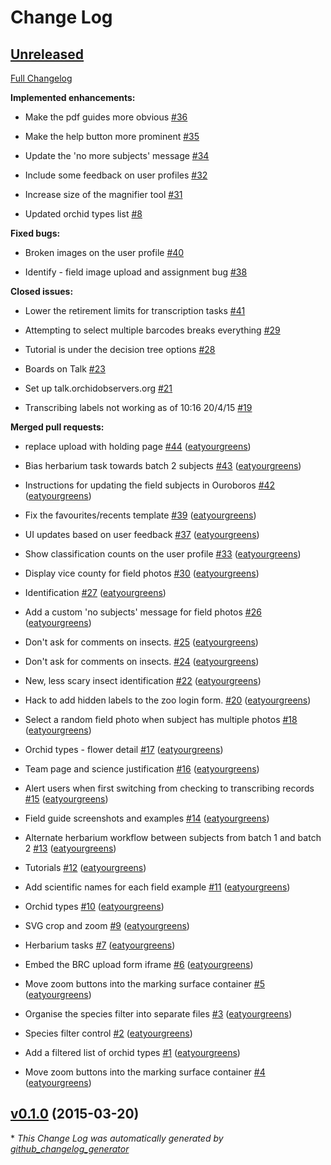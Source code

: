 # Change Log

## [Unreleased](https://github.com/zooniverse/Orchids/tree/HEAD)

[Full Changelog](https://github.com/zooniverse/Orchids/compare/v0.1.0...HEAD)

**Implemented enhancements:**

- Make the pdf guides more obvious [\#36](https://github.com/zooniverse/Orchids/issues/36)

- Make the help button more prominent [\#35](https://github.com/zooniverse/Orchids/issues/35)

- Update the 'no more subjects' message [\#34](https://github.com/zooniverse/Orchids/issues/34)

- Include some feedback on user profiles [\#32](https://github.com/zooniverse/Orchids/issues/32)

- Increase size of the magnifier tool [\#31](https://github.com/zooniverse/Orchids/issues/31)

- Updated orchid types list [\#8](https://github.com/zooniverse/Orchids/issues/8)

**Fixed bugs:**

- Broken images on the user profile [\#40](https://github.com/zooniverse/Orchids/issues/40)

- Identify - field image upload and assignment bug [\#38](https://github.com/zooniverse/Orchids/issues/38)

**Closed issues:**

- Lower the retirement limits for transcription tasks [\#41](https://github.com/zooniverse/Orchids/issues/41)

- Attempting to select multiple barcodes breaks everything [\#29](https://github.com/zooniverse/Orchids/issues/29)

- Tutorial is under the decision tree options [\#28](https://github.com/zooniverse/Orchids/issues/28)

- Boards on Talk [\#23](https://github.com/zooniverse/Orchids/issues/23)

- Set up talk.orchidobservers.org [\#21](https://github.com/zooniverse/Orchids/issues/21)

- Transcribing labels not working as of 10:16 20/4/15 [\#19](https://github.com/zooniverse/Orchids/issues/19)

**Merged pull requests:**

- replace upload with holding page [\#44](https://github.com/zooniverse/Orchids/pull/44) ([eatyourgreens](https://github.com/eatyourgreens))

- Bias herbarium task towards batch 2 subjects [\#43](https://github.com/zooniverse/Orchids/pull/43) ([eatyourgreens](https://github.com/eatyourgreens))

- Instructions for updating the field subjects in Ouroboros [\#42](https://github.com/zooniverse/Orchids/pull/42) ([eatyourgreens](https://github.com/eatyourgreens))

- Fix the favourites/recents template [\#39](https://github.com/zooniverse/Orchids/pull/39) ([eatyourgreens](https://github.com/eatyourgreens))

- UI updates based on user feedback [\#37](https://github.com/zooniverse/Orchids/pull/37) ([eatyourgreens](https://github.com/eatyourgreens))

- Show classification counts on the user profile [\#33](https://github.com/zooniverse/Orchids/pull/33) ([eatyourgreens](https://github.com/eatyourgreens))

- Display vice county for field photos [\#30](https://github.com/zooniverse/Orchids/pull/30) ([eatyourgreens](https://github.com/eatyourgreens))

- Identification [\#27](https://github.com/zooniverse/Orchids/pull/27) ([eatyourgreens](https://github.com/eatyourgreens))

- Add a custom 'no subjects' message for field photos [\#26](https://github.com/zooniverse/Orchids/pull/26) ([eatyourgreens](https://github.com/eatyourgreens))

- Don't ask for comments on insects. [\#25](https://github.com/zooniverse/Orchids/pull/25) ([eatyourgreens](https://github.com/eatyourgreens))

- Don't ask for comments on insects. [\#24](https://github.com/zooniverse/Orchids/pull/24) ([eatyourgreens](https://github.com/eatyourgreens))

- New, less scary insect identification [\#22](https://github.com/zooniverse/Orchids/pull/22) ([eatyourgreens](https://github.com/eatyourgreens))

- Hack to add hidden labels to the zoo login form. [\#20](https://github.com/zooniverse/Orchids/pull/20) ([eatyourgreens](https://github.com/eatyourgreens))

- Select a random field photo when subject has multiple photos [\#18](https://github.com/zooniverse/Orchids/pull/18) ([eatyourgreens](https://github.com/eatyourgreens))

- Orchid types - flower detail [\#17](https://github.com/zooniverse/Orchids/pull/17) ([eatyourgreens](https://github.com/eatyourgreens))

- Team page and science justification [\#16](https://github.com/zooniverse/Orchids/pull/16) ([eatyourgreens](https://github.com/eatyourgreens))

- Alert users when first switching from checking to transcribing records [\#15](https://github.com/zooniverse/Orchids/pull/15) ([eatyourgreens](https://github.com/eatyourgreens))

- Field guide screenshots and examples [\#14](https://github.com/zooniverse/Orchids/pull/14) ([eatyourgreens](https://github.com/eatyourgreens))

- Alternate herbarium workflow between subjects from batch 1 and batch 2 [\#13](https://github.com/zooniverse/Orchids/pull/13) ([eatyourgreens](https://github.com/eatyourgreens))

- Tutorials [\#12](https://github.com/zooniverse/Orchids/pull/12) ([eatyourgreens](https://github.com/eatyourgreens))

- Add scientific names for each field example [\#11](https://github.com/zooniverse/Orchids/pull/11) ([eatyourgreens](https://github.com/eatyourgreens))

- Orchid types [\#10](https://github.com/zooniverse/Orchids/pull/10) ([eatyourgreens](https://github.com/eatyourgreens))

- SVG crop and zoom [\#9](https://github.com/zooniverse/Orchids/pull/9) ([eatyourgreens](https://github.com/eatyourgreens))

- Herbarium tasks [\#7](https://github.com/zooniverse/Orchids/pull/7) ([eatyourgreens](https://github.com/eatyourgreens))

- Embed the BRC upload form iframe [\#6](https://github.com/zooniverse/Orchids/pull/6) ([eatyourgreens](https://github.com/eatyourgreens))

- Move zoom buttons into the marking surface container [\#5](https://github.com/zooniverse/Orchids/pull/5) ([eatyourgreens](https://github.com/eatyourgreens))

- Organise the species filter into separate files [\#3](https://github.com/zooniverse/Orchids/pull/3) ([eatyourgreens](https://github.com/eatyourgreens))

- Species filter control [\#2](https://github.com/zooniverse/Orchids/pull/2) ([eatyourgreens](https://github.com/eatyourgreens))

- Add a filtered list of orchid types [\#1](https://github.com/zooniverse/Orchids/pull/1) ([eatyourgreens](https://github.com/eatyourgreens))

- Move zoom buttons into the marking surface container [\#4](https://github.com/zooniverse/Orchids/pull/4) ([eatyourgreens](https://github.com/eatyourgreens))

## [v0.1.0](https://github.com/zooniverse/Orchids/tree/v0.1.0) (2015-03-20)



\* *This Change Log was automatically generated by [github_changelog_generator](https://github.com/skywinder/Github-Changelog-Generator)*